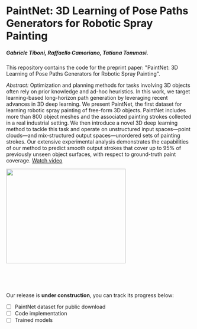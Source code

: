 # PaintNet: 3D Learning of Pose Paths Generators for Robotic Spray Painting
##### Gabriele Tiboni, Raffaello Camoriano, Tatiana Tommasi.

This repository contains the code for the preprint paper: "PaintNet: 3D Learning of Pose Paths Generators for Robotic Spray Painting".

*Abstract:* Optimization and planning methods for tasks involving 3D objects often rely on prior knowledge and ad-hoc heuristics. In this work, we target learning-based long-horizon path generation by leveraging recent advances in 3D deep learning. We present PaintNet, the first dataset for learning robotic spray painting of free-form 3D objects. PaintNet includes more than 800 object meshes and the associated painting strokes collected in a real industrial setting. We then introduce a novel 3D deep learning method to tackle this task and operate on unstructured input spaces—point clouds—and mix-structured output spaces—unordered sets of painting strokes. Our extensive experimental analysis demonstrates the capabilities of our method to predict smooth output strokes that cover up to 95% of previously unseen object surfaces, with respect to ground-truth paint coverage. [Watch video](https://gabrieletiboni.github.io/paintnet/)



<img src="https://www.gabrieletiboni.com/assets/spray_paint_task_outline_white.png" style="width: 80%; max-width: 900px; max-height: 320px;" />



Our release is **under construction**, you can track its progress below:

- [ ] PaintNet dataset for public download
- [ ] Code implementation
- [ ] Trained models

